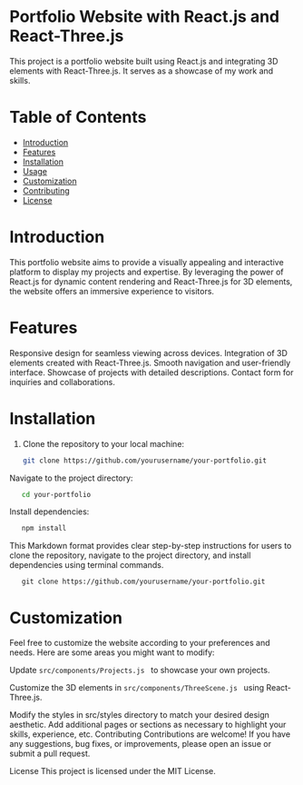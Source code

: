 # Portfolio Website with React.js and React-Three.js

This project is a portfolio website built using React.js and integrating 3D elements with React-Three.js. It serves as a showcase of my work and skills.

# Table of Contents

- [Introduction](#introduction)
- [Features](#features)
- [Installation](#installation)
- [Usage](#usage)
- [Customization](#customization)
- [Contributing](#contributing)
- [License](#license)


# Introduction
This portfolio website aims to provide a visually appealing and interactive platform to display my projects and expertise. By leveraging the power of React.js for dynamic content rendering and React-Three.js for 3D elements, the website offers an immersive experience to visitors.

# Features
Responsive design for seamless viewing across devices.
Integration of 3D elements created with React-Three.js.
Smooth navigation and user-friendly interface.
Showcase of projects with detailed descriptions.
Contact form for inquiries and collaborations.


# Installation

1. Clone the repository to your local machine:

   ```bash
   git clone https://github.com/yourusername/your-portfolio.git
Navigate to the project directory:

```bash
   cd your-portfolio
```
Install dependencies:

```bash
   npm install
```

This Markdown format provides clear step-by-step instructions for users to clone the repository, navigate to the project directory, and install dependencies using terminal commands.
```
   git clone https://github.com/yourusername/your-portfolio.git
```
# Customization
Feel free to customize the website according to your preferences and needs. Here are some areas you might want to modify:

Update ``` src/components/Projects.js  ``` to showcase your own projects.

Customize the 3D elements in ```src/components/ThreeScene.js ``` using React-Three.js.

Modify the styles in src/styles directory to match your desired design aesthetic.
Add additional pages or sections as necessary to highlight your skills, experience, etc.
Contributing
Contributions are welcome! If you have any suggestions, bug fixes, or improvements, please open an issue or submit a pull request.

License
This project is licensed under the MIT License.

